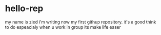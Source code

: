 # hello-rep
my name is zied i'm writing now my first githup repository. it's a good think to do espeacialy when u work in group its make life easer

